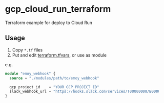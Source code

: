 # gcp_cloud_run_terraform
Terraform example for deploy to Cloud Run

## Usage
1. Copy `*.tf` files
2. Put and edit [terraform.tfvars](terraform.tfvars), or use as module

e.g.

```tf
module "emoy_webhook" {
  source = "./modules/path/to/emoy_webhook"

  gcp_project_id    = "YOUR_GCP_PROJECT_ID"
  slack_webhook_url = "https://hooks.slack.com/services/T00000000/B00000000/XXXXXXXXXXXXXXXXXXXXXXXX"
}
```
